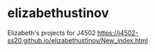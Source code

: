 # elizabethustinov
Elizabeth's projects for J4502
https://j4502-ss20.github.io/elizabethustinov/New_index.html
